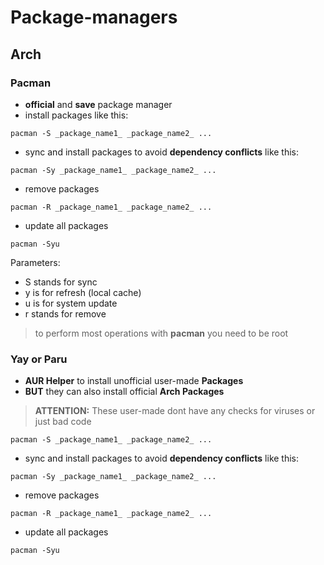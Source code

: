 # Package-managers

## Arch

### Pacman

-  **official** and **save** package manager
-  install packages like this:

```shell 
pacman -S _package_name1_ _package_name2_ ...
```

- sync and install packages to avoid **dependency conflicts** like this:

```shell
pacman -Sy _package_name1_ _package_name2_ ...
```

- remove packages 

```shell
pacman -R _package_name1_ _package_name2_ ...
```

- update all packages

```shell
pacman -Syu
```

Parameters:

- S stands for sync
- y is for refresh (local cache)
- u is for system update
- r stands for remove 

> to perform most operations with **pacman** you need to be root

### Yay or Paru

- **AUR Helper** to install unofficial user-made **Packages** 
- **BUT** they can also install official **Arch Packages**

> **ATTENTION:** These user-made dont have any checks for viruses or just bad code

```shell 
pacman -S _package_name1_ _package_name2_ ...
```

- sync and install packages to avoid **dependency conflicts** like this:

```shell
pacman -Sy _package_name1_ _package_name2_ ...
```

- remove packages 

```shell
pacman -R _package_name1_ _package_name2_ ...
```

- update all packages

```shell
pacman -Syu
```

